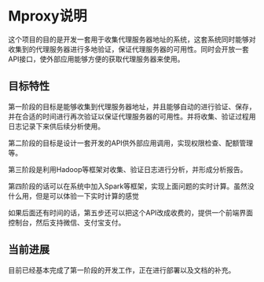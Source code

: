 # Mproxy说明

这个项目的目的是开发一套用于收集代理服务器地址的系统，这套系统同时能够对收集到的代理服务器进行多地验证，保证代理服务器的可用性。同时会开放一套API接口，使外部应用能够方便的获取代理服务器来使用。

## 目标特性

第一阶段的目标是能够收集到代理服务器地址，并且能够自动的进行验证、保存，并在合适的时间进行再次验证以保证代理服务器的可用性。并将收集、验证过程用日志记录下来供后续分析使用。

第二阶段的目标是设计一套开发的API供外部应用调用，实现权限检查、配额管理等。

第三阶段是利用Hadoop等框架对收集、验证日志进行分析，并形成分析报告。

第四阶段的话可以在系统中加入Spark等框架，实现上面问题的实时计算。虽然没什么用，但是可以体验一下实时计算的感觉

如果后面还有时间的话，第五步还可以把这个API改成收费的，提供一个前端界面控制台，然后支持微信、支付宝支付。

## 当前进展

目前已经基本完成了第一阶段的开发工作，正在进行部署以及文档的补充。